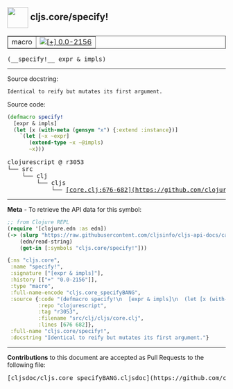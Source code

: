 ## <img width="48px" valign="middle" src="http://i.imgur.com/Hi20huC.png"> cljs.core/specify!

 <table border="1">
<tr>

<td>macro</td>
<td><a href="https://github.com/cljsinfo/cljs-api-docs/tree/0.0-2156"><img valign="middle" alt="[+] 0.0-2156" src="https://img.shields.io/badge/+-0.0--2156-lightgrey.svg"></a> </td>
</tr>
</table>

 <samp>
(__specify!__ expr & impls)<br>
</samp>

---




Source docstring:

```
Identical to reify but mutates its first argument.
```

Source code:

```clj
(defmacro specify!
  [expr & impls]
  (let [x (with-meta (gensym "x") {:extend :instance})]
    `(let [~x ~expr]
       (extend-type ~x ~@impls)
       ~x)))
```

 <pre>
clojurescript @ r3053
└── src
    └── clj
        └── cljs
            └── <ins>[core.clj:676-682](https://github.com/clojure/clojurescript/blob/r3053/src/clj/cljs/core.clj#L676-L682)</ins>
</pre>


---

__Meta__ - To retrieve the API data for this symbol:

```clj
;; from Clojure REPL
(require '[clojure.edn :as edn])
(-> (slurp "https://raw.githubusercontent.com/cljsinfo/cljs-api-docs/catalog/cljs-api.edn")
    (edn/read-string)
    (get-in [:symbols "cljs.core/specify!"]))
```

```clj
{:ns "cljs.core",
 :name "specify!",
 :signature ["[expr & impls]"],
 :history [["+" "0.0-2156"]],
 :type "macro",
 :full-name-encode "cljs.core_specifyBANG",
 :source {:code "(defmacro specify!\n  [expr & impls]\n  (let [x (with-meta (gensym \"x\") {:extend :instance})]\n    `(let [~x ~expr]\n       (extend-type ~x ~@impls)\n       ~x)))",
          :repo "clojurescript",
          :tag "r3053",
          :filename "src/clj/cljs/core.clj",
          :lines [676 682]},
 :full-name "cljs.core/specify!",
 :docstring "Identical to reify but mutates its first argument."}

```

---

__Contributions__ to this document are accepted as Pull Requests to the following file:

 <pre>
[cljsdoc/cljs.core_specifyBANG.cljsdoc](https://github.com/cljsinfo/cljs-api-docs/blob/master/cljsdoc/cljs.core_specifyBANG.cljsdoc)
</pre>


